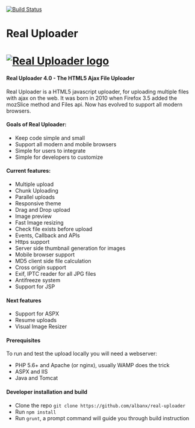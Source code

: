 [![Build Status](https://travis-ci.org/albanx/real-uploader.svg?branch=master)](https://travis-ci.org/albanx/real-uploader)

# Real Uploader
<a href="http://www.realuploader.com/"><img alt="Real Uploader logo" src="http://www.realuploader.com/images/logo.png"></a>
==================
#### Real Uploader 4.0 - The HTML5 Ajax File Uploader


Real Uploader is a HTML5 javascript uploader, for uploading multiple files with ajax on the web.
It was born in 2010 when Firefox 3.5 added the mozSlice method and Files api. Now has evolved to support all
modern browsers.

#### Goals of Real Uploader:
-   Keep code simple and small
-   Support all modern and mobile browsers
-   Simple for users to integrate
-   Simple for developers to customize

#### Current features:
-   Multiple upload
-   Chunk Uploading
-   Parallel uploads
-   Responsive theme
-   Drag and Drop upload
-   Image preview
-   Fast Image resizing 
-   Check file exists before upload
-   Events, Callback and APIs
-   Https support
-   Server side thumbnail generation for images
-   Mobile browser support
-   MD5 client side file calculation
-   Cross origin support
-   Exif, IPTC reader for all JPG files
-   Antifreeze system
-   Support for JSP

#### Next features
-   Support for ASPX
-   Resume uploads
-   Visual Image Resizer

#### Prerequisites
To run and test the upload locally you will need a webserver:
- PHP 5.6+ and Apache (or nginx), usually WAMP does the trick
- ASPX and IIS
- Java and Tomcat

#### Developer installation and build
- Clone the repo `git clone https://github.com/albanx/real-uploader`
- Run `npm install`
- Run `grunt`, a prompt command will guide you through build instruction
